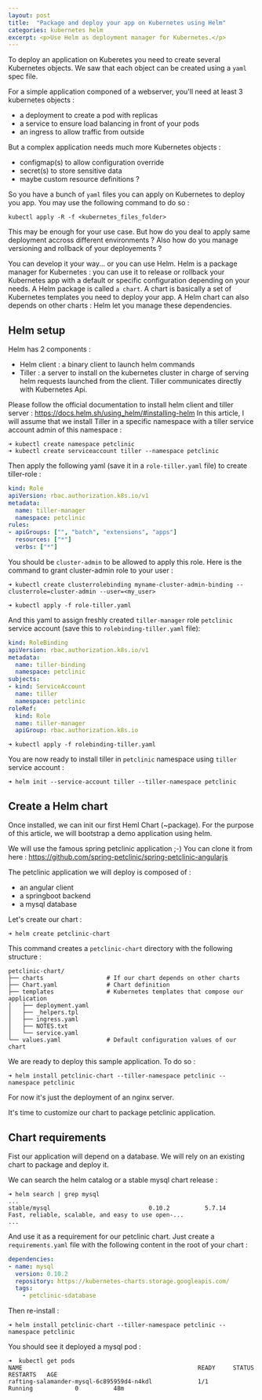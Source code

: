 ```yaml
---
layout: post
title:  "Package and deploy your app on Kubernetes using Helm"
categories: kubernetes helm
excerpt: <p>Use Helm as deployment manager for Kubernetes.</p>
---
```


To deploy an application on Kuberetes you need to create several Kubernetes objects.
We saw that each object can be created using a `yaml` spec file.

For a simple application componed of a webserver, you'll need at least 3 kubernetes objects :
* a deployment to create a pod with replicas
* a service to ensure load balancing in front of your pods
* an ingress to allow traffic from outside

But a complex application needs much more Kubernetes objects :
* configmap(s) to allow configuration override
* secret(s) to store sensitive data
* maybe custom resource definitions ?

So you have a bunch of `yaml` files you can apply on Kubernetes to deploy you app.
You may use the following command to do so :

```shell
kubectl apply -R -f <kubernetes_files_folder>
```
This may be enough for your use case.
But how do you deal to apply same deployment accross different environments ?
Also how do you manage versioning and rollback of your deployements ? 

You can develop it your way... or you can use Helm.
Helm is a package manager for Kubernetes : you can use it to release or rollback your Kubernetes app with a default or specific configuration depending on your needs.
A Helm package is called `a chart`. A chart is basically a set of Kubernetes templates you need to deploy your app. 
A Helm chart can also depends on other charts : Helm let you manage these dependencies.

## Helm setup

Helm has 2 components :
* Helm client : a binary client to launch helm commands 
* Tiller : a server to install on the kubernetes cluster in charge of serving helm requests launched from the client. Tiller communicates directly with Kubernetes Api.

Please follow the official documentation to install helm client and tiller server : https://docs.helm.sh/using_helm/#installing-helm
In this article, I will assume that we install Tiller in a specific namespace with a tiller service account admin of this namespace :

```shell
➜ kubectl create namespace petclinic
➜ kubectl create serviceaccount tiller --namespace petclinic
```

Then apply the following yaml (save it in a `role-tiller.yaml` file) to create tiller-role :

```yaml
kind: Role
apiVersion: rbac.authorization.k8s.io/v1
metadata:
  name: tiller-manager
  namespace: petclinic
rules:
- apiGroups: ["", "batch", "extensions", "apps"]
  resources: ["*"]
  verbs: ["*"]
```

You should be `cluster-admin` to be allowed to apply this role.
Here is the command to grant cluster-admin role to your user :

```shell
➜ kubectl create clusterrolebinding myname-cluster-admin-binding --clusterrole=cluster-admin --user=<my_user>
```

```shell
➜ kubectl apply -f role-tiller.yaml
```

And this yaml to assign freshly created `tiller-manager` role `petclinic` service account (save this to `rolebinding-tiller.yaml` file):

```yaml
kind: RoleBinding
apiVersion: rbac.authorization.k8s.io/v1
metadata:
  name: tiller-binding
  namespace: petclinic
subjects:
- kind: ServiceAccount
  name: tiller
  namespace: petclinic
roleRef:
  kind: Role
  name: tiller-manager
  apiGroup: rbac.authorization.k8s.io
```

```shell
➜ kubectl apply -f rolebinding-tiller.yaml
```

You are now ready to install tiller in `petclinic` namespace using `tiller` service account :

```shell
➜ helm init --service-account tiller --tiller-namespace petclinic
```

## Create a Helm chart

Once installed, we can init our first Heml Chart (~package).
For the purpose of this article, we will bootstrap a demo application using helm. 

We will use the famous spring petclinic application ;-)
You can clone it from here : https://github.com/spring-petclinic/spring-petclinic-angularjs

The petclinic application we will deploy is composed of :
* an angular client
* a springboot backend
* a mysql database

Let's create our chart :

```shell
➜ helm create petclinic-chart
```

This command creates a `petclinic-chart` directory with the following structure :

```shell
petclinic-chart/
├── charts                  # If our chart depends on other charts
├── Chart.yaml              # Chart definition
├── templates               # Kubernetes templates that compose our application
│   ├── deployment.yaml
│   ├── _helpers.tpl
│   ├── ingress.yaml
│   ├── NOTES.txt
│   └── service.yaml
└── values.yaml             # Default configuration values of our chart
```

We are ready to deploy this sample application.
To do so :

```
➜ helm install petclinic-chart --tiller-namespace petclinic --namespace petclinic
```

For now it's just the deployment of an nginx server.

It's time to customize our chart to package petclinic application.

## Chart requirements

Fist our application will depend on a database.
We will rely on an existing chart to package and deploy it.

We can search the helm catalog or a stable mysql chart release :

```shell
➜ helm search | grep mysql                          
...
stable/mysql                         	0.10.2       	5.7.14                      	Fast, reliable, scalable, and easy to use open-...
...
```

And use it as a requirement for our petclinic chart. Just create a `requirements.yaml` file with the following content in the root of your chart :

```yaml
dependencies:
- name: mysql
  version: 0.10.2
  repository: https://kubernetes-charts.storage.googleapis.com/
  tags:
    - petclinic-sdatabase
```

Then re-install :
```
➜ helm install petclinic-chart --tiller-namespace petclinic --namespace petclinic
```

You should see it deployed a mysql pod :
```
➜  kubectl get pods                                                
NAME                                                  READY     STATUS             RESTARTS   AGE
rafting-salamander-mysql-6c895959d4-n4kdl             1/1       Running            0          48m
```
